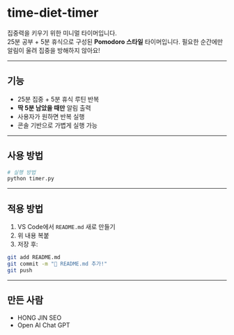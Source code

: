 # time-diet-timer

집중력을 키우기 위한 미니멀 타이머입니다.  
25분 공부 + 5분 휴식으로 구성된 **Pomodoro 스타일** 타이머입니다.
필요한 순간에만 알림이 울려 집중을 방해하지 않아요!

---

## 기능

- 25분 집중 + 5분 휴식 루틴 반복
- **딱 5분 남았을 때만** 알림 출력
- 사용자가 원하면 반복 실행
- 콘솔 기반으로 가볍게 실행 가능

---

## 사용 방법

```bash
# 실행 방법
python timer.py
```

---

## 적용 방법

1. VS Code에서 `README.md` 새로 만들기
2. 위 내용 복붙
3. 저장 후:

```bash
git add README.md
git commit -m "📝 README.md 추가!"
git push
```

---

## 만든 사람
- HONG JIN SEO
- Open AI Chat GPT

